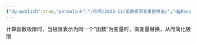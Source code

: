 ```yaml
---
{"dg-publish":true,"permalink":"/杂项/2023-11/函数极限变量替换法/","dgPassFrontmatter":true}
---
```


计算函数极限时，当极限表示为同一个“函数”为变量时，做变量替换，从而简化极限